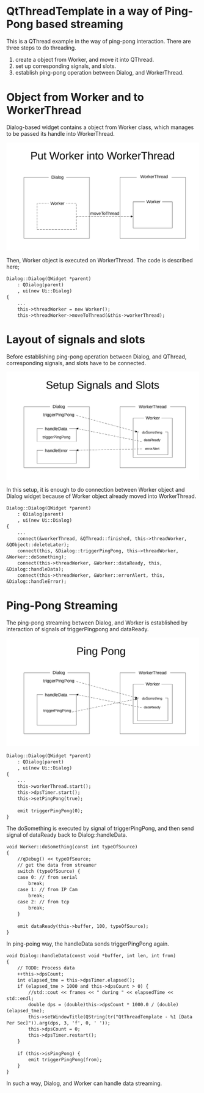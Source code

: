 # QtThreadTemplate in a way of Ping-Pong based streaming
This is a QThread example in the way of ping-pong interaction.
There are three steps to do threading.
1. create a object from Worker, and move it into QThread.
2. set up corresponding signals, and slots.
3. establish ping-pong operation between Dialog, and WorkerThread.

# Object from Worker and to WorkerThread
Dialog-based widget contains a object from Worker class, which manages to be passed its handle into WorkerThread.

![plot](./images/worker_thread.png)

Then, Worker object is executed on WorkerThread.
The code is described here;

```
Dialog::Dialog(QWidget *parent)
    : QDialog(parent)
    , ui(new Ui::Dialog)
{
    ...
    this->threadWorker = new Worker();
    this->threadWorker->moveToThread(&this->workerThread);
```


# Layout of signals and slots
Before establishing ping-pong operation between Dialog, and QThread, corresponding signals, and slots have to be connected.

![plot](./images/signals_slots.png)

In this setup, it is enough to do connection between Worker object and Dialog widget because of Worker object already moved into WorkerThread.

```
Dialog::Dialog(QWidget *parent)
    : QDialog(parent)
    , ui(new Ui::Dialog)
{
    ...
    connect(&workerThread, &QThread::finished, this->threadWorker, &QObject::deleteLater);
    connect(this, &Dialog::triggerPingPong, this->threadWorker, &Worker::doSomething);
    connect(this->threadWorker, &Worker::dataReady, this, &Dialog::handleData);
    connect(this->threadWorker, &Worker::errorAlert, this, &Dialog::handleError);
```


# Ping-Pong Streaming
The ping-pong streaming between Dialog, and Worker is established by interaction of signals of triggerPingpong and dataReady.

![plot](./images/ping_pong.png)

```
Dialog::Dialog(QWidget *parent)
    : QDialog(parent)
    , ui(new Ui::Dialog)
{
    ...
    this->workerThread.start();
    this->dpsTimer.start();
    this->setPingPong(true);

    emit triggerPingPong(0);
}
```

The doSomething is executed by signal of triggerPingPong, and then send signal of dataReady back to Dialog::handleData.

```
void Worker::doSomething(const int typeOfSource)
{
    //qDebug() << typeOfSource;
    // get the data from streamer
    switch (typeOfSource) {
    case 0: // from serial
        break;
    case 1: // from IP Cam
        break;
    case 2: // from tcp
        break;
    }

    emit dataReady(this->buffer, 100, typeOfSource);
}
```

In ping-poing way, the handleData sends triggerPingPong again.

```
void Dialog::handleData(const void *buffer, int len, int from)
{
    // TODO: Process data
    ++this->dpsCount;
    int elapsed_tme = this->dpsTimer.elapsed();
    if (elapsed_tme > 1000 and this->dpsCount > 0) {
        //std::cout << frames << " during " << elapsedTime << std::endl;
        double dps = (double)this->dpsCount * 1000.0 / (double)(elapsed_tme);
        this->setWindowTitle(QString(tr("QtThreadTemplate - %1 [Data Per Sec]")).arg(dps, 3, 'f', 0, ' '));
        this->dpsCount = 0;
        this->dpsTimer.restart();
    }

    if (this->isPingPong) {
        emit triggerPingPong(from);
    }
}
```
In such a way, Dialog, and Worker can handle data streaming. 

